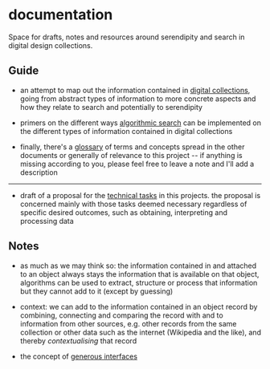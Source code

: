 # documentation
Space for drafts, notes and resources around serendipity and search in digital design collections.


## Guide

 - an attempt to map out the information contained in [digital collections](./collections.md), going from abstract types of information to more concrete aspects and how they relate to search and potentially to serendipity
 
 - primers on the different ways [algorithmic search](./algorithmic_search.md) can be implemented on the different types of information contained in digital collections
 
 - finally, there's a [glossary](./glossary.md) of terms and concepts spread in the other documents or generally of relevance to this project  -- if anything is missing according to you, please feel free to leave a note and I'll add a description
 
---

 - draft of a proposal for the [technical tasks](./technical_tasks_draft.md) in this projects. the proposal is concerned mainly with those tasks deemed necessary regardless of specific desired outcomes, such as obtaining, interpreting and processing data  
 


## Notes

 - as much as we may think so: the information contained in and attached to an object always stays the information that is available on that object, algorithms can be used to extract, structure or process that information but they cannot add to it (except by guessing)
 
  - context: we can add to the information contained in an object record by combining, connecting and comparing the record with and to information from other sources, e.g. other records from the same collection or other data such as the internet (Wikipedia and the like), and thereby _contextualising_ that record 
  
  - the concept of [generous interfaces](http://www.digitalhumanities.org/dhq/vol/9/1/000205/000205.html#enumerate2014)
  
  
  
  
  
  

